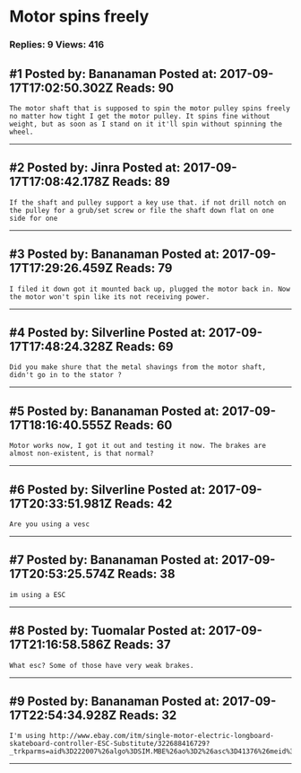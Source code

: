 # Motor spins freely

### Replies: 9 Views: 416

## \#1 Posted by: Bananaman Posted at: 2017-09-17T17:02:50.302Z Reads: 90

```
The motor shaft that is supposed to spin the motor pulley spins freely no matter how tight I get the motor pulley. It spins fine without weight, but as soon as I stand on it it'll spin without spinning the wheel.
```

---
## \#2 Posted by: Jinra Posted at: 2017-09-17T17:08:42.178Z Reads: 89

```
If the shaft and pulley support a key use that. if not drill notch on the pulley for a grub/set screw or file the shaft down flat on one side for one
```

---
## \#3 Posted by: Bananaman Posted at: 2017-09-17T17:29:26.459Z Reads: 79

```
I filed it down got it mounted back up, plugged the motor back in. Now the motor won't spin like its not receiving power.
```

---
## \#4 Posted by: Silverline Posted at: 2017-09-17T17:48:24.328Z Reads: 69

```
Did you make shure that the metal shavings from the motor shaft, didn't go in to the stator ?
```

---
## \#5 Posted by: Bananaman Posted at: 2017-09-17T18:16:40.555Z Reads: 60

```
Motor works now, I got it out and testing it now. The brakes are almost non-existent, is that normal?
```

---
## \#6 Posted by: Silverline Posted at: 2017-09-17T20:33:51.981Z Reads: 42

```
Are you using a vesc
```

---
## \#7 Posted by: Bananaman Posted at: 2017-09-17T20:53:25.574Z Reads: 38

```
im using a ESC
```

---
## \#8 Posted by: Tuomalar Posted at: 2017-09-17T21:16:58.586Z Reads: 37

```
What esc? Some of those have very weak brakes.
```

---
## \#9 Posted by: Bananaman Posted at: 2017-09-17T22:54:34.928Z Reads: 32

```
I'm using http://www.ebay.com/itm/single-motor-electric-longboard-skateboard-controller-ESC-Substitute/322688416729?_trkparms=aid%3D222007%26algo%3DSIM.MBE%26ao%3D2%26asc%3D41376%26meid%3D1d0cdadc81de4c7db970d40ad9ec5ff9%26pid%3D100005%26rk%3D6%26rkt%3D6%26sd%3D322629605298&_trksid=p2047675.c100005.m1851
```

---
